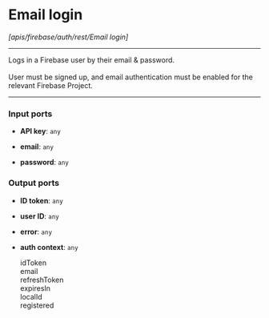 # Email login

_[apis/firebase/auth/rest/Email login]_

---

Logs in a Firebase user by their email & password.<br>
<br>
User must be signed up, and email authentication must be enabled for the relevant Firebase Project.<br>

---

### Input ports

* __API key__: ` any `


* __email__: ` any `


* __password__: ` any `

### Output ports

* __ID token__: ` any `


* __user ID__: ` any `


* __error__: ` any `


* __auth context__: ` any `

    idToken<br>
    email<br>
    refreshToken<br>
    expiresIn<br>
    localId<br>
    registered<br>

